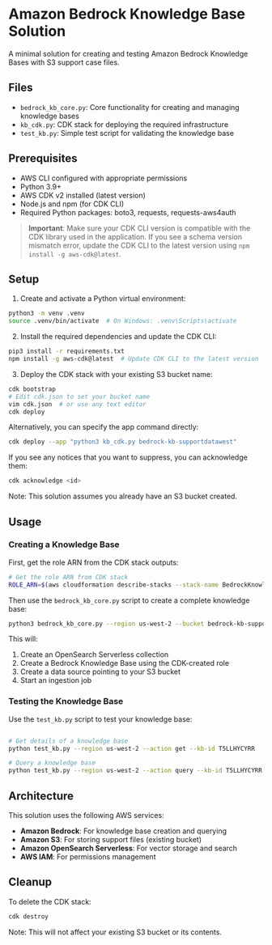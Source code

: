 # Amazon Bedrock Knowledge Base Solution

A minimal solution for creating and testing Amazon Bedrock Knowledge Bases with S3 support case files.

## Files

- `bedrock_kb_core.py`: Core functionality for creating and managing knowledge bases
- `kb_cdk.py`: CDK stack for deploying the required infrastructure
- `test_kb.py`: Simple test script for validating the knowledge base

## Prerequisites

- AWS CLI configured with appropriate permissions
- Python 3.9+
- AWS CDK v2 installed (latest version)
- Node.js and npm (for CDK CLI)
- Required Python packages: boto3, requests, requests-aws4auth

> **Important**: Make sure your CDK CLI version is compatible with the CDK library used in the application. If you see a schema version mismatch error, update the CDK CLI to the latest version using `npm install -g aws-cdk@latest`.

## Setup

1. Create and activate a Python virtual environment:

```bash
python3 -m venv .venv
source .venv/bin/activate  # On Windows: .venv\Scripts\activate
```

2. Install the required dependencies and update the CDK CLI:

```bash
pip3 install -r requirements.txt
npm install -g aws-cdk@latest  # Update CDK CLI to the latest version
```

3. Deploy the CDK stack with your existing S3 bucket name:

```bash
cdk bootstrap
# Edit cdk.json to set your bucket name
vim cdk.json  # or use any text editor
cdk deploy
```

Alternatively, you can specify the app command directly:

```bash
cdk deploy --app "python3 kb_cdk.py bedrock-kb-supportdatawest"
```

If you see any notices that you want to suppress, you can acknowledge them:

```bash
cdk acknowledge <id>
```

Note: This solution assumes you already have an S3 bucket created.

## Usage

### Creating a Knowledge Base

First, get the role ARN from the CDK stack outputs:

```bash
# Get the role ARN from CDK stack
ROLE_ARN=$(aws cloudformation describe-stacks --stack-name BedrockKnowledgeBaseStack --query 'Stacks[0].Outputs[?OutputKey==`KnowledgeBaseRoleArn`].OutputValue' --output text)
```

Then use the `bedrock_kb_core.py` script to create a complete knowledge base:

```bash
python3 bedrock_kb_core.py --region us-west-2 --bucket bedrock-kb-supportdatawest --prefix support-cases --role-arn $ROLE_ARN
```

This will:
1. Create an OpenSearch Serverless collection
2. Create a Bedrock Knowledge Base using the CDK-created role
3. Create a data source pointing to your S3 bucket
4. Start an ingestion job


### Testing the Knowledge Base

Use the `test_kb.py` script to test your knowledge base:

```bash

# Get details of a knowledge base
python test_kb.py --region us-west-2 --action get --kb-id T5LLHYCYRR

# Query a knowledge base
python test_kb.py --region us-west-2 --action query --kb-id T5LLHYCYRR --query-text "What information do you have about Enterprise Support cases?"

```

## Architecture

This solution uses the following AWS services:

- **Amazon Bedrock**: For knowledge base creation and querying
- **Amazon S3**: For storing support files (existing bucket)
- **Amazon OpenSearch Serverless**: For vector storage and search
- **AWS IAM**: For permissions management

## Cleanup

To delete the CDK stack:

```bash
cdk destroy
```

Note: This will not affect your existing S3 bucket or its contents.